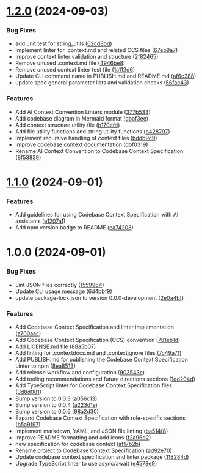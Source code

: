 # [1.2.0](https://github.com/Agentic-Insights/codebase-context-spec/compare/v1.1.0...v1.2.0) (2024-09-03)


### Bug Fixes

* add unit test for string_utils ([62cd8bd](https://github.com/Agentic-Insights/codebase-context-spec/commit/62cd8bdfefc214bf214d02db44819dbf10516445))
* Implement linter for .context.md and related CCS files ([67eb9a7](https://github.com/Agentic-Insights/codebase-context-spec/commit/67eb9a787b73cb68db1aefec9dc950d610363a9d))
* Improve context linter validation and structure ([2f82465](https://github.com/Agentic-Insights/codebase-context-spec/commit/2f824656c322510dc000994fbeaafc823184e565))
* Remove unused .context.md file ([4946be8](https://github.com/Agentic-Insights/codebase-context-spec/commit/4946be8435438fb3ed76d8701683993c97b1aa61))
* Remove unused context linter test file ([1a112d6](https://github.com/Agentic-Insights/codebase-context-spec/commit/1a112d6be6669c6d49ce9a3c6ba04865fc0b71d2))
* Update CLI command name in PUBLISH.md and README.md ([af6c288](https://github.com/Agentic-Insights/codebase-context-spec/commit/af6c288d8e0407448cfd55f75f72b171271fae0c))
* update spec general parameter lists and validation checks ([56fac43](https://github.com/Agentic-Insights/codebase-context-spec/commit/56fac43fb991cb271824f793f4a5d0208f6b1878))


### Features

* Add AI Context Convention Linters module ([377b533](https://github.com/Agentic-Insights/codebase-context-spec/commit/377b533fc579fff6c60d7943291336d8a56afe3f))
* Add codebase diagram in Mermaid format ([dbaf3ee](https://github.com/Agentic-Insights/codebase-context-spec/commit/dbaf3ee025d964fa3f8de225b0d2989e4eec15eb))
* Add context structure utility file ([b170efd](https://github.com/Agentic-Insights/codebase-context-spec/commit/b170efda49a1e32f260dbcc1813f8061b005e9f4))
* Add file utility functions and string utility functions ([b428797](https://github.com/Agentic-Insights/codebase-context-spec/commit/b4287976d68e88586f8e8477c20828e603e83f2f))
* Implement recursive handling of context files ([bddb9c9](https://github.com/Agentic-Insights/codebase-context-spec/commit/bddb9c97f3ffce8e72c468501b2b83013c79feff))
* Improve codebase context documentation ([dbf0319](https://github.com/Agentic-Insights/codebase-context-spec/commit/dbf0319ec0d3e9ae3fac4986f1f5f944058f4315))
* Rename AI Context Convention to Codebase Context Specification ([8f53839](https://github.com/Agentic-Insights/codebase-context-spec/commit/8f53839e8b42931f39fad73128ede8604c0e3a08))

# [1.1.0](https://github.com/Agentic-Insights/codebase-context-spec/compare/v1.0.0...v1.1.0) (2024-09-01)


### Features

* Add guidelines for using Codebase Context Specification with AI assistants ([e1207a1](https://github.com/Agentic-Insights/codebase-context-spec/commit/e1207a17f3386980559d5ffe6a92df2b4c78e8fb))
* Add npm version badge to README ([ea74208](https://github.com/Agentic-Insights/codebase-context-spec/commit/ea74208d746b364424c8b074371fffbea1c037ad))

# 1.0.0 (2024-09-01)


### Bug Fixes

* Lint JSON files correctly ([1559964](https://github.com/Agentic-Insights/codebase-context-spec/commit/1559964767d15082799587c97ef5fbd6021fee12))
* Update CLI usage message ([6d4bbf9](https://github.com/Agentic-Insights/codebase-context-spec/commit/6d4bbf9dd5ecc6498bb51d40a6ed7110a190fd88))
* update package-lock.json to version 0.0.0-development ([2e0a4bf](https://github.com/Agentic-Insights/codebase-context-spec/commit/2e0a4bf66f643d391b0f2739bfdec22d3b2e840e))


### Features

* Add Codebase Context Specification and linter implementation ([a760aac](https://github.com/Agentic-Insights/codebase-context-spec/commit/a760aac075231a30fbc9e100a6305397840657f7))
* Add Codebase Context Specification (CCS) convention ([781eb1d](https://github.com/Agentic-Insights/codebase-context-spec/commit/781eb1d36ad1eaf48612f6b552f1aac8c2a45d57))
* Add LICENSE.md file ([88a5b07](https://github.com/Agentic-Insights/codebase-context-spec/commit/88a5b074e4322fe9ed37a54d42d4f74df39b20af))
* Add linting for .contextdocs.md and .contextignore files ([7c49a7f](https://github.com/Agentic-Insights/codebase-context-spec/commit/7c49a7f8ff366be6d16ab85a1511a4b9c9ff5d83))
* Add PUBLISH.md for publishing the Codebase Context Specification Linter to npm ([8ea8513](https://github.com/Agentic-Insights/codebase-context-spec/commit/8ea85136f3f2c2b8ad0b8429af00c33cc0f8c8c0))
* Add release workflow and configuration ([903543c](https://github.com/Agentic-Insights/codebase-context-spec/commit/903543ca329ef5b18c28f738d8f34953250bbeb2))
* Add tooling recommendations and future directions sections ([1dd204d](https://github.com/Agentic-Insights/codebase-context-spec/commit/1dd204df0dc5f00efb773d37fc45d31d94495263))
* Add TypeScript linter for Codebase Context Specification files ([3d8d081](https://github.com/Agentic-Insights/codebase-context-spec/commit/3d8d0817907de1ac63359ca762b61d687299e71e))
* Bump version to 0.0.3 ([a056c13](https://github.com/Agentic-Insights/codebase-context-spec/commit/a056c13177a0f0162abf2a78f5c149b0ebc99c4b))
* Bump version to 0.0.4 ([a223d1e](https://github.com/Agentic-Insights/codebase-context-spec/commit/a223d1ea4c0ae878293d38bad33e156ab2339c9c))
* Bump version to 0.0.6 ([98a2d30](https://github.com/Agentic-Insights/codebase-context-spec/commit/98a2d305f24cd7b6558a9b4c4b167e765d9d2b96))
* Expand Codebase Context Specification with role-specific sections ([b5a9197](https://github.com/Agentic-Insights/codebase-context-spec/commit/b5a9197d096101c425968008919dba45bc3a5f0f))
* Implement markdown, YAML, and JSON file linting ([ba514f8](https://github.com/Agentic-Insights/codebase-context-spec/commit/ba514f8a651445c33c988f7d2d08365256a02f2b))
* Improve README formatting and add icons ([f2a96d2](https://github.com/Agentic-Insights/codebase-context-spec/commit/f2a96d29bb28da224f7dc87524fe21c99c991ca4))
* new specification for codebase context ([af17b2b](https://github.com/Agentic-Insights/codebase-context-spec/commit/af17b2be8ddfe045587ed4c1951437eceb79c119))
* Rename project to Codebase Context Specification ([ad92e70](https://github.com/Agentic-Insights/codebase-context-spec/commit/ad92e700b1658a6a9d05f85265afba202d98c32b))
* Update codebase context specification and linter package ([118284d](https://github.com/Agentic-Insights/codebase-context-spec/commit/118284d9e95de2148dfa91fde9f5ff78f98c3a55))
* Upgrade TypeScript linter to use async/await ([e4578e9](https://github.com/Agentic-Insights/codebase-context-spec/commit/e4578e950885b57a16135c3be2ce1eff592fd7e5))
